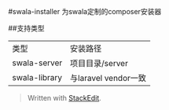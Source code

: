 #swala-installer
为swala定制的composer安装器

##支持类型
<table>
	<tr>
		<td>类型</td><td>安装路径</td>
	</tr>
	<tr>
		<td>swala-server</td><td>项目目录/server</td>
	</tr>
	<tr>
		<td>swala-library</td><td>与laravel vendor一致</td>
	</tr>
</table>


> Written with [StackEdit](https://stackedit.io/).
